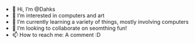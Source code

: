 - 👋 Hi, I’m @Dahks
- 👀 I’m interested in computers and art
- 🌱 I’m currently learning a variety of things, mostly involving computers
- 💞️ I’m looking to collaborate on seomthing fun!
- 📫 How to reach me: A comment :D
